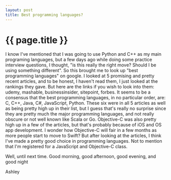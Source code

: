 ```yaml
---
layout: post
title: Best programming languages?
---
```


{{ page.title }}
=============

I know I've mentioned that I was going to use Python and C++ as my main programing languages, but a few days ago while doing some practice interview questions, I thought, "is this really the right move? Should I be using something different". So this brought me to look up "best programming languages" on google. I looked at 5 promising and pretty recent articles, and to be honest, I haven't read them, I just looked at the rankings they gave. But here are the links if you wish to look into them: udemy, mashable, businessinsider, sitepoint, forbes. It seems to be a consensus that the best programming languages, in no particular order, are: C, C++, Java, C#, JavaScript, Python. These six were in all 5 articles as well as being pretty high up in their list, but I guess that's really no surprise since they are pretty much the major programming languages, and not really obscure or not well known like Scala or Go. Objective-C was also pretty high up in a few of the articles, but that's probably because of iOS and OS app development. I wonder how Objective-C will fair in a few months as more people start to move to Swift? But after looking at the articles, I think I've made a pretty good choice in programming languages. Not to mention that I'm registered for a JavaScript and Objective-C class.

Well, until next time. Good morning, good afternoon, good evening, and good night

Ashley